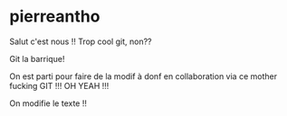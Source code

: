 # pierreantho

Salut c'est nous !! Trop cool git, non??

Git la barrique!

On est parti pour faire de la modif à donf en collaboration via ce mother fucking GIT !!! OH YEAH !!!

On modifie le texte !!
